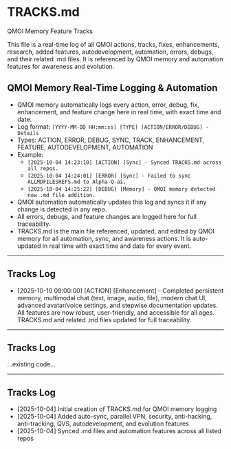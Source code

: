# TRACKS.md

QMOI Memory Feature Tracks

This file is a real-time log of all QMOI actions, tracks, fixes, enhancements, research, added features, autodevelopment, automation, errors, debugs, and their related .md files. It is referenced by QMOI memory and automation features for awareness and evolution.


## QMOI Memory Real-Time Logging & Automation

- QMOI memory automatically logs every action, error, debug, fix, enhancement, and feature change here in real time, with exact time and date.
- Log format: `[YYYY-MM-DD HH:mm:ss] [TYPE] [ACTION/ERROR/DEBUG] - Details`
- Types: ACTION, ERROR, DEBUG, SYNC, TRACK, ENHANCEMENT, FEATURE, AUTODEVELOPMENT, AUTOMATION
- Example:
	- `[2025-10-04 14:23:10] [ACTION] [Sync] - Synced TRACKS.md across all repos.`
	- `[2025-10-04 14:24:01] [ERROR] [Sync] - Failed to sync ALLMDFILESREFS.md to Alpha-Q-ai.`
	- `[2025-10-04 14:25:22] [DEBUG] [Memory] - QMOI memory detected new .md file addition.`
- QMOI automation automatically updates this log and syncs it if any change is detected in any repo.
- All errors, debugs, and feature changes are logged here for full traceability.
- TRACKS.md is the main file referenced, updated, and edited by QMOI memory for all automation, sync, and awareness actions. It is auto-updated in real time with exact time and date for every event.

---

## Tracks Log
- [2025-10-10 09:00:00] [ACTION] [Enhancement] - Completed persistent memory, multimodal chat (text, image, audio, file), modern chat UI, advanced avatar/voice settings, and stepwise documentation updates. All features are now robust, user-friendly, and accessible for all ages. TRACKS.md and related .md files updated for full traceability.
  
---
  
## Tracks Log
  
...existing code...

---

## Tracks Log
- [2025-10-04] Initial creation of TRACKS.md for QMOI memory logging
- [2025-10-04] Added auto-sync, parallel VPN, security, anti-hacking, anti-tracking, QVS, autodevelopment, and evolution features
- [2025-10-04] Synced .md files and automation features across all listed repos

